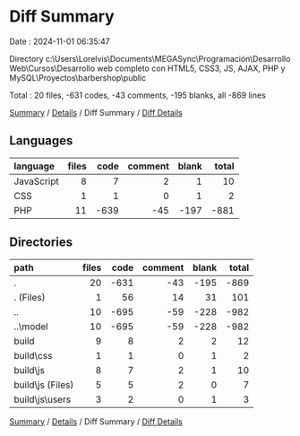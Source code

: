 # Diff Summary

Date : 2024-11-01 06:35:47

Directory c:\\Users\\Lorelvis\\Documents\\MEGASync\\Programación\\Desarrollo Web\\Cursos\\Desarrollo web completo con HTML5, CSS3, JS, AJAX, PHP y MySQL\\Proyectos\\barbershop\\public

Total : 20 files,  -631 codes, -43 comments, -195 blanks, all -869 lines

[Summary](results.md) / [Details](details.md) / Diff Summary / [Diff Details](diff-details.md)

## Languages
| language | files | code | comment | blank | total |
| :--- | ---: | ---: | ---: | ---: | ---: |
| JavaScript | 8 | 7 | 2 | 1 | 10 |
| CSS | 1 | 1 | 0 | 1 | 2 |
| PHP | 11 | -639 | -45 | -197 | -881 |

## Directories
| path | files | code | comment | blank | total |
| :--- | ---: | ---: | ---: | ---: | ---: |
| . | 20 | -631 | -43 | -195 | -869 |
| . (Files) | 1 | 56 | 14 | 31 | 101 |
| .. | 10 | -695 | -59 | -228 | -982 |
| ..\\model | 10 | -695 | -59 | -228 | -982 |
| build | 9 | 8 | 2 | 2 | 12 |
| build\\css | 1 | 1 | 0 | 1 | 2 |
| build\\js | 8 | 7 | 2 | 1 | 10 |
| build\\js (Files) | 5 | 5 | 2 | 0 | 7 |
| build\\js\\users | 3 | 2 | 0 | 1 | 3 |

[Summary](results.md) / [Details](details.md) / Diff Summary / [Diff Details](diff-details.md)